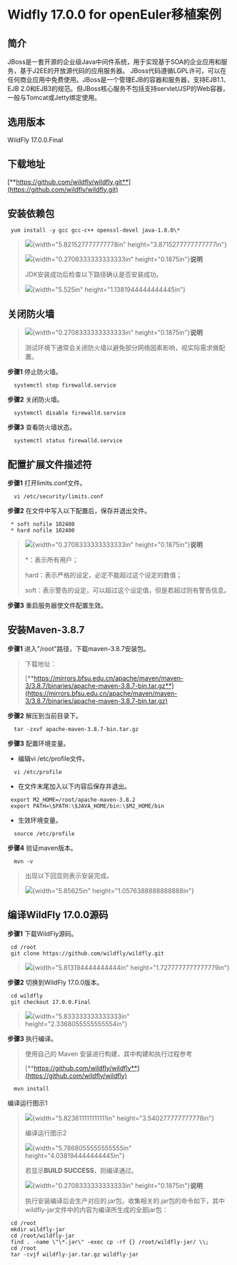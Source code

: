 # Widfly 17.0.0 for openEuler移植案例



## **简介**

JBoss是一套开源的企业级Java中间件系统，用于实现基于SOA的企业应用和服务，基于J2EE的开放源代码的应用服务器。 JBoss代码遵循LGPL许可，可以在任何商业应用中免费使用。JBoss是一个管理EJB的容器和服务器，支持EJB1.1、EJB 2.0和EJB3的规范。但JBoss核心服务不包括支持servlet/JSP的Web容器，一般与Tomcat或Jetty绑定使用。



## **选用版本**

WildFly 17.0.0.Final



##  下载地址

 [**https://github.com/wildfly/wildfly.git**](https://github.com/wildfly/wildfly.git)



## **安装依赖包**

```
 yum install -y gcc gcc-c++ openssl-devel java-1.8.0\*
```

> ![](./images/image3.png){width="5.821527777777778in"
> height="3.8715277777777777in"}
>
> ![](./images/image1.png){width="0.2708333333333333in"
> height="0.1875in"}**说明**
>
> JDK安装成功后检查以下路径确认是否安装成功。
>
> ![](./images/image4.png){width="5.525in"
> height="1.1381944444444445in"}



##  **关闭防火墙**

> ![](./images/image1.png){width="0.2708333333333333in"
> height="0.1875in"}**说明**
>
> 测试环境下通常会关闭防火墙以避免部分网络因素影响，视实际需求做配置。

**步骤1** 停止防火墙。

```
  systemctl stop firewalld.service
```

**步骤2** 关闭防火墙。

```
  systemctl disable firewalld.service
```

**步骤3** 查看防火墙状态。

```
  systemctl status firewalld.service
```



##  **配置扩展文件描述符**

**步骤1** 打开limits.conf文件。

```
  vi /etc/security/limits.conf
```

**步骤2** 在文件中写入以下配置后，保存并退出文件。

```
 * soft nofile 102400                                                 
 * hard nofile 102400                                                 
```

> ![](./images/image1.png){width="0.2708333333333333in"
> height="0.1875in"}**说明**
>
> \*：表示所有用户；
>
> hard：表示严格的设定，必定不能超过这个设定的数值；
>
> soft：表示警告的设定，可以超过这个设定值，但是若超过则有警告信息。

**步骤3** 重启服务器使文件配置生效。



##  **安装Maven-3.8.7**

**步骤1** 进入"/root"路径，下载maven-3.8.7安装包。

> 下载地址：
>
> [**https://mirrors.bfsu.edu.cn/apache/maven/maven-3/3.8.7/binaries/apache-maven-3.8.7-bin.tar.gz**](https://mirrors.bfsu.edu.cn/apache/maven/maven-3/3.8.7/binaries/apache-maven-3.8.7-bin.tar.gz)

**步骤2** 解压到当前目录下。

```
  tar -zxvf apache-maven-3.8.7-bin.tar.gz
```

**步骤3** 配置环境变量。

- 编辑vi /etc/profile文件。

```
  vi /etc/profile
```

- 在文件末尾加入以下内容后保存并退出。

```
 export M2_HOME=/root/apache-maven-3.8.2                               
 export PATH=\$PATH:\$JAVA_HOME/bin:\$M2_HOME/bin                      
```

- 生效环境变量。

```
  source /etc/profile
```

**步骤4** 验证maven版本。

```
  mvn -v
```

> 出现以下回显则表示安装完成。
>
> ![](./images/image5.png){width="5.85625in"
> height="1.0576388888888888in"}





##  **编译WildFly 17.0.0源码**

**步骤1** 下载WildFly源码。

```
 cd /root                                                              
 git clone https://github.com/wildfly/wildfly.git                     
```

> ![](./images/image6.png){width="5.813194444444444in"
> height="1.7277777777777779in"}

**步骤2** 切换到WildFly 17.0.0版本。

```
 cd wildfly                                                            
 git checkout 17.0.0.Final                                             
```

> ![](./images/image7.png){width="5.833333333333333in"
> height="2.3368055555555554in"}

**步骤3** 执行编译。

> 使用自己的 Maven 安装进行构建，其中构建和执行过程参考
>
> [**https://github.com/wildfly/wildfly**](https://github.com/wildfly/wildfly)

```
  mvn install
```

编译运行图示1

> ![](./images/image8.png){width="5.823611111111111in"
>height="3.540277777777778in"}
> 
> 编译运行图示2
>
> ![](./images/image9.png){width="5.7868055555555555in"
>height="4.038194444444445in"}
> 
> 若显示**BUILD SUCCESS**，则编译通过。
>
> ![](./images/image1.png){width="0.2708333333333333in"
>height="0.1875in"}**说明**
> 
> 执行安装编译后会生产对应的.jar包，收集相关的.jar包的命令如下，其中wildfly-jar文件中的内容为编译所生成的全部jar包：
>

```
 cd /root                                                              
 mkdir wildfly-jar                                                    
 cd /root/wildfly-jar                                                  
 find . -name \"\*.jar\" -exec cp -rf {} /root/wildfly-jar/ \\;            
 cd /root                                                              
 tar -cvjf wildfly-jar.tar.gz wildfly-jar                              
```



